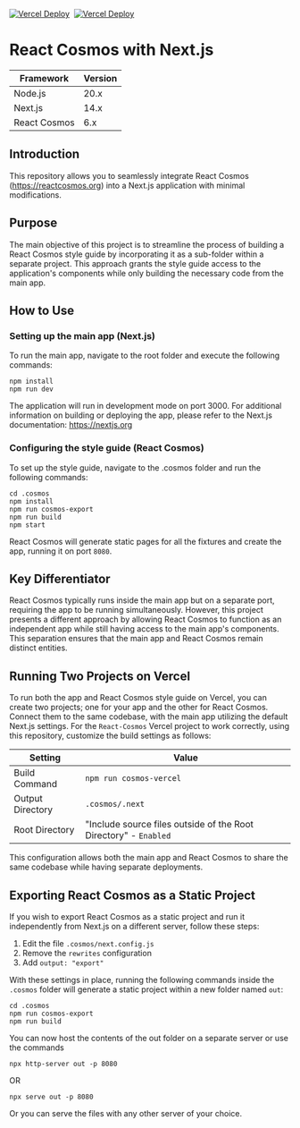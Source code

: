 [![Vercel Deploy](https://therealsujitk-vercel-badge.vercel.app/?app=scorado-examples-nextjs-app&style=for-the-badge&label=App)](https://scorado-examples-nextjs-app.vercel.app/)&nbsp;
[![Vercel Deploy](https://therealsujitk-vercel-badge.vercel.app/?app=scorado-examples-nextjs-cosmos&style=for-the-badge&label=Cosmos)](https://scorado-examples-nextjs-cosmos.vercel.app/)

# React Cosmos with Next.js

|Framework|Version|
|-|-|
|Node.js|20.x|
|Next.js|14.x|
|React Cosmos|6.x|

## Introduction

This repository allows you to seamlessly integrate React Cosmos (https://reactcosmos.org) into a Next.js application with minimal modifications.

## Purpose

The main objective of this project is to streamline the process of building a React Cosmos style guide by incorporating it as a sub-folder within a separate project. This approach grants the style guide access to the application's components while only building the necessary code from the main app.

## How to Use

### Setting up the main app (Next.js)

To run the main app, navigate to the root folder and execute the following commands:

```
npm install
npm run dev
```

The application will run in development mode on port 3000. For additional information on building or deploying the app, please refer to the Next.js documentation: https://nextjs.org

### Configuring the style guide (React Cosmos)
To set up the style guide, navigate to the .cosmos folder and run the following commands:

```
cd .cosmos
npm install
npm run cosmos-export
npm run build
npm start
```

React Cosmos will generate static pages for all the fixtures and create the app, running it on port `8080`.

## Key Differentiator
React Cosmos typically runs inside the main app but on a separate port, requiring the app to be running simultaneously. However, this project presents a different approach by allowing React Cosmos to function as an independent app while still having access to the main app's components. This separation ensures that the main app and React Cosmos remain distinct entities.

## Running Two Projects on Vercel
To run both the app and React Cosmos style guide on Vercel, you can create two projects; one for your app and the other for React Cosmos. Connect them to the same codebase, with the main app utilizing the default Next.js settings. For the `React-Cosmos` Vercel project to work correctly, using this repository, customize the build settings as follows:

|Setting|Value|
|-|-|
|Build Command|`npm run cosmos-vercel`|
|Output Directory|`.cosmos/.next`|
|Root Directory|"Include source files outside of the Root Directory" - `Enabled`|

This configuration allows both the main app and React Cosmos to share the same codebase while having separate deployments.

## Exporting React Cosmos as a Static Project
If you wish to export React Cosmos as a static project and run it independently from Next.js on a different server, follow these steps:

1. Edit the file `.cosmos/next.config.js`
2. Remove the `rewrites` configuration
3. Add `output: "export"`

With these settings in place, running the following commands inside the `.cosmos` folder will generate a static project within a new folder named `out`:

```
cd .cosmos
npm run cosmos-export
npm run build
```

You can now host the contents of the out folder on a separate server or use the commands 
```
npx http-server out -p 8080 
```
OR
```
npx serve out -p 8080
```
Or you can serve the files with any other server of your choice.
